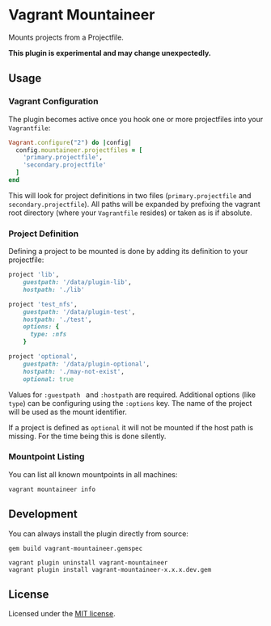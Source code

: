 # Vagrant Mountaineer

Mounts projects from a Projectfile.

__This plugin is experimental and may change unexpectedly.__

## Usage

### Vagrant Configuration

The plugin becomes active once you hook one or more projectfiles into
your `Vagrantfile`:

```ruby
Vagrant.configure("2") do |config|
  config.mountaineer.projectfiles = [
    'primary.projectfile',
    'secondary.projectfile'
  ]
end
```

This will look for project definitions in two files
(`primary.projectfile` and `secondary.projectfile`). All paths will be
expanded by prefixing the vagrant root directory (where your `Vagrantfile`
resides) or taken as is if absolute.

### Project Definition

Defining a project to be mounted is done by adding its definition to your
projectfile:

```ruby
project 'lib',
    guestpath: '/data/plugin-lib',
    hostpath: './lib'

project 'test_nfs',
    guestpath: '/data/plugin-test',
    hostpath: './test',
    options: {
      type: :nfs
    }

project 'optional',
    guestpath: '/data/plugin-optional',
    hostpath: './may-not-exist',
    optional: true
```

Values for `:guestpath ` and `:hostpath` are required. Additional options
(like `type`) can be configuring using the `:options` key. The name of the
project will be used as the mount identifier.

If a project is defined as `optional` it will not be mounted if the host
path is missing. For the time being this is done silently.

### Mountpoint Listing

You can list all known mountpoints in all machines:

```shell
vagrant mountaineer info
```

## Development

You can always install the plugin directly from source:

```shell
gem build vagrant-mountaineer.gemspec

vagrant plugin uninstall vagrant-mountaineer
vagrant plugin install vagrant-mountaineer-x.x.x.dev.gem
```

## License

Licensed under the [MIT license](http://opensource.org/licenses/MIT).
